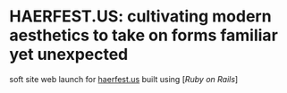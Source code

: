 # HAERFEST.US: cultivating modern aesthetics to take on forms familiar yet unexpected

soft site web launch for [haerfest.us](http://haerfest.us) built using [*Ruby on Rails*]






